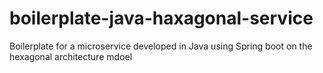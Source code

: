 # boilerplate-java-haxagonal-service
Boilerplate for a microservice developed in Java using Spring boot on the hexagonal architecture mdoel
